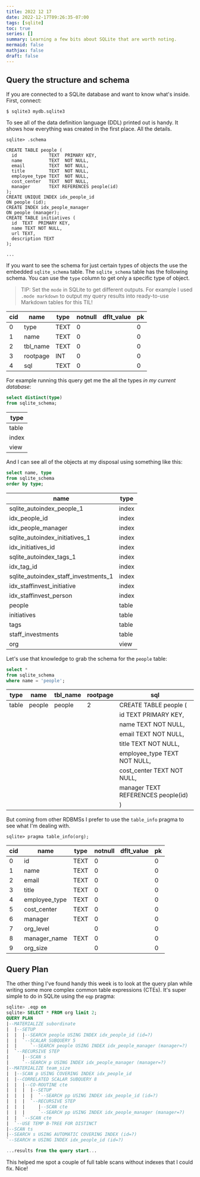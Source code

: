 ```yaml
---
title: 2022 12 17
date: 2022-12-17T09:26:35-07:00
tags: [sqlite]
toc: true
series: []
summary: Learning a few bits about SQLite that are worth noting.
mermaid: false
mathjax: false
draft: false
---
```


## Query the structure and schema

If you are connected to a SQLite database and want to know what's inside.
First, connect:

```
$ sqlite3 mydb.sqlite3
```

To see all of the data definition language (DDL) printed out is handy.
It shows how everything was created in the first place. All the details.


```
sqlite> .schema

CREATE TABLE people (
  id            TEXT  PRIMARY KEY,
  name          TEXT  NOT NULL,
  email         TEXT  NOT NULL,
  title         TEXT  NOT NULL,
  employee_type TEXT  NOT NULL,
  cost_center   TEXT  NOT NULL,
  manager       TEXT REFERENCES people(id)
);
CREATE UNIQUE INDEX idx_people_id
ON people (id);
CREATE INDEX idx_people_manager
ON people (manager);
CREATE TABLE initiatives (
  id  TEXT  PRIMARY KEY,
  name TEXT NOT NULL,
  url TEXT,
  description TEXT
);

...
```

If you want to see the schema for just certain types of objects the use the embedded `sqlite_schema` table.
The `sqlite_schema` table has the following schema.
You can use the `type` column to get only a specific type of object.

> TIP: Set the `mode` in SQLite to get different outputs.
> For example I used `.mode markdown` to output my query results into ready-to-use Markdown tables for this TIL!


| cid |   name   | type | notnull | dflt_value | pk |
|-----|----------|------|---------|------------|----|
| 0   | type     | TEXT | 0       |            | 0  |
| 1   | name     | TEXT | 0       |            | 0  |
| 2   | tbl_name | TEXT | 0       |            | 0  |
| 3   | rootpage | INT  | 0       |            | 0  |
| 4   | sql      | TEXT | 0       |            | 0  |

For example running this query get me the all the types _in my current database_:

```sql
select distinct(type)
from sqlite_schema;
```

| type  |
|-------|
| table |
| index |
| view  |

And I can see all of the objects at my disposal using something like this:

```sql
select name, type
from sqlite_schema
order by type;

```

|                 name                 | type  |
|--------------------------------------|-------|
| sqlite_autoindex_people_1            | index |
| idx_people_id                        | index |
| idx_people_manager                   | index |
| sqlite_autoindex_initiatives_1       | index |
| idx_initiatives_id                   | index |
| sqlite_autoindex_tags_1              | index |
| idx_tag_id                           | index |
| sqlite_autoindex_staff_investments_1 | index |
| idx_staffinvest_initiative           | index |
| idx_staffinvest_person               | index |
| people                               | table |
| initiatives                          | table |
| tags                                 | table |
| staff_investments                    | table |
| org                                  | view  |

Let's use that knowledge to grab the schema for the `people` table:

```sql
select *
from sqlite_schema
where name = 'people';
```

| type  |  name  | tbl_name | rootpage |                    sql                     |
|-------|--------|----------|----------|--------------------------------------------|
| table | people | people   | 2        | CREATE TABLE people (                      |
|       |        |          |          |   id            TEXT  PRIMARY KEY,         |
|       |        |          |          |   name          TEXT  NOT NULL,            |
|       |        |          |          |   email         TEXT  NOT NULL,            |
|       |        |          |          |   title         TEXT  NOT NULL,            |
|       |        |          |          |   employee_type TEXT  NOT NULL,            |
|       |        |          |          |   cost_center   TEXT  NOT NULL,            |
|       |        |          |          |   manager       TEXT REFERENCES people(id) |
|       |        |          |          | )                                          |


But coming from other RDBMSs I prefer to use the `table_info` pragma to see what I'm dealing with.

```
sqlite> pragma table_info(org);
```

| cid |     name      | type | notnull | dflt_value | pk |
|-----|---------------|------|---------|------------|----|
| 0   | id            | TEXT | 0       |            | 0  |
| 1   | name          | TEXT | 0       |            | 0  |
| 2   | email         | TEXT | 0       |            | 0  |
| 3   | title         | TEXT | 0       |            | 0  |
| 4   | employee_type | TEXT | 0       |            | 0  |
| 5   | cost_center   | TEXT | 0       |            | 0  |
| 6   | manager       | TEXT | 0       |            | 0  |
| 7   | org_level     |      | 0       |            | 0  |
| 8   | manager_name  | TEXT | 0       |            | 0  |
| 9   | org_size      |      | 0       |            | 0  |


## Query Plan

The other thing I've found handy this week is to look at the query plan while writing some more complex common table expressions (CTEs).
It's super simple to do in SQLite using the `eqp` pragma:

```sql
sqlite> .eqp on
sqlite> SELECT * FROM org limit 2;
QUERY PLAN
|--MATERIALIZE subordinate
|  |--SETUP
|  |  |--SEARCH people USING INDEX idx_people_id (id=?)
|  |  `--SCALAR SUBQUERY 5
|  |     `--SEARCH people USING INDEX idx_people_manager (manager=?)
|  `--RECURSIVE STEP
|     |--SCAN s
|     `--SEARCH p USING INDEX idx_people_manager (manager=?)
|--MATERIALIZE team_size
|  |--SCAN p USING COVERING INDEX idx_people_id
|  |--CORRELATED SCALAR SUBQUERY 8
|  |  |--CO-ROUTINE cte
|  |  |  |--SETUP
|  |  |  |  `--SEARCH pp USING INDEX idx_people_id (id=?)
|  |  |  `--RECURSIVE STEP
|  |  |     |--SCAN cte
|  |  |     `--SEARCH pp USING INDEX idx_people_manager (manager=?)
|  |  `--SCAN cte
|  `--USE TEMP B-TREE FOR DISTINCT
|--SCAN ts
|--SEARCH s USING AUTOMATIC COVERING INDEX (id=?)
`--SEARCH m USING INDEX idx_people_id (id=?)

...results from the query start...
```

This helped me spot a couple of full table scans without indexes that I could fix. Nice!

